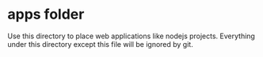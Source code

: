 apps folder
========================================================================

Use this directory to place web applications like nodejs projects.
Everything under this directory except this file will be ignored by git.
